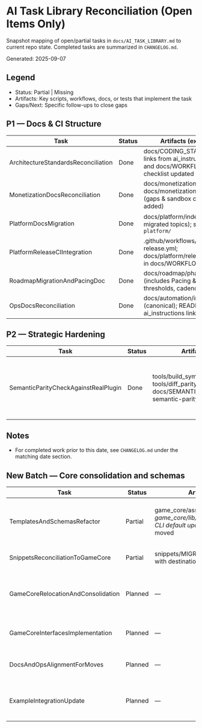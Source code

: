 # AI Task Library Reconciliation (Open Items Only)

Snapshot mapping of open/partial tasks in `docs/AI_TASK_LIBRARY.md` to current repo state. Completed tasks are summarized in `CHANGELOG.md`.

Generated: 2025-09-07

## Legend

-    Status: Partial | Missing
-    Artifacts: Key scripts, workflows, docs, or tests that implement the task
-    Gaps/Next: Specific follow-ups to close gaps

## P1 — Docs & CI Structure

| Task                                | Status | Artifacts (expected)                                                                             | Gaps / Next                                                    |
| ----------------------------------- | ------ | ------------------------------------------------------------------------------------------------ | -------------------------------------------------------------- |
| ArchitectureStandardsReconciliation | Done   | docs/CODING_STANDARDS.md; links from ai_instructions.md and docs/WORKFLOWS.md; checklist updated | Evaluation checklist referenced in `docs/AI_TASK_CHECKLIST.md` |
| MonetizationDocsReconciliation      | Done   | docs/monetization/overview.md; docs/monetization/testing.md (gaps & sandbox checklist added)     | Monitor if additional adapter-specific docs are needed         |
| PlatformDocsMigration               | Done   | docs/platform/index.md (+ migrated topics); stubs under `platform/`                              | Verify cross-links in README/ai_instructions (minor follow-up) |
| PlatformReleaseCIIntegration        | Done   | .github/workflows/platform-release.yml; docs/platform/release.md; entry in docs/WORKFLOWS.md     | Future: refine tracks, signing, lanes                          |
| RoadmapMigrationAndPacingDoc        | Done   | docs/roadmap/phase-1.md (includes Pacing & Metrics, thresholds, cadence)                         | Cross-links will evolve as workflows grow (no action needed)   |
| OpsDocsReconciliation               | Done   | docs/automation/index.md (canonical); README and ai_instructions link to Ops doc                 | Optional: remove legacy stubs after one release cycle          |

## P2 — Strategic Hardening

| Task                                 | Status | Artifacts                                                                                                 | Gaps / Next                                                                 |
| ------------------------------------ | ------ | --------------------------------------------------------------------------------------------------------- | --------------------------------------------------------------------------- |
| SemanticParityCheckAgainstRealPlugin | Done   | tools/build_symbol_map.dart; tools/diff_parity_vs_real.dart; docs/SEMANTIC_PARITY.md; semantic-parity.yml | Matrix across specs; PR label/manual trigger; PR summary comment; artifacts |

## Notes

-    For completed work prior to this date, see `CHANGELOG.md` under the matching date section.

## New Batch — Core consolidation and schemas

| Task                               | Status  | Artifacts (current)                                                                                                       | Gaps / Next                                                                                             |
| ---------------------------------- | ------- | ------------------------------------------------------------------------------------------------------------------------- | ------------------------------------------------------------------------------------------------------- |
| TemplatesAndSchemasRefactor        | Partial | game_core/assets/schemas/_.schema.json; game_core/lib/schemas/validator.dart; CLI default updated; docs/templates/_ moved | Added schema-validation guide and sample pack fixture; next: monitor adoption, expand samples as needed |
| SnippetsReconciliationToGameCore   | Partial | snippets/MIGRATION.md pre-populated with destinations                                                                     | Execute migrations with tests; update exports and docs                                                  |
| GameCoreRelocationAndConsolidation | Planned | —                                                                                                                         | Move to `packages/game_core/`; update melos, imports, labeler/workflow path filters                     |
| GameCoreInterfacesImplementation   | Planned | —                                                                                                                         | Implement initial contracts + tests; export via `lib/game_core.dart`                                    |
| DocsAndOpsAlignmentForMoves        | Planned | —                                                                                                                         | Update ops/workflow docs and filters to reflect new paths                                               |
| ExampleIntegrationUpdate           | Planned | —                                                                                                                         | Update examples/genre modules to use new APIs and migrated utilities                                    |
